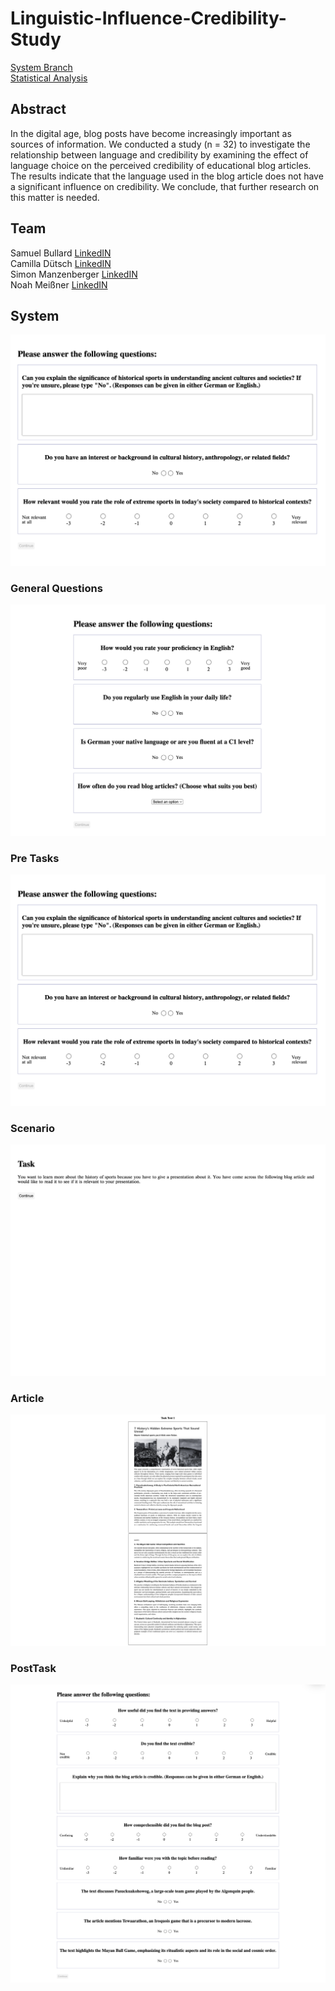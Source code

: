 # Linguistic-Influence-Credibility-Study

[System Branch](https://github.com/NoahMeissner/Linguistic-Influence-Credibility-Study/tree/System)<br>
[Statistical Analysis](https://github.com/NoahMeissner/Linguistic-Influence-Credibility-Study/tree/Statistical-Analysis)


## Abstract
In the digital age, blog posts have become increasingly important as sources of information. We conducted a study (n = 32) to investigate the relationship between language and credibility by examining the effect of language choice on the perceived credibility of educational blog articles. The results indicate that the language used in the blog article does not have a significant influence on credibility. We conclude, that further research on this matter is needed.

## Team
Samuel Bullard [LinkedIN](https://github.com/NoahMeissner/RAG-Impact-UserAttitudes/tree/System)<br>
Camilla Dütsch [LinkedIN](https://github.com/NoahMeissner/RAG-Impact-UserAttitudes/tree/System)<br>
Simon Manzenberger [LinkedIN](https://github.com/NoahMeissner/RAG-Impact-UserAttitudes/tree/System)<br>
Noah Meißner [LinkedIN](https://www.linkedin.com/in/noah-mei%C3%9Fner/)<br>


## System
![System](Photos/PreTask.png)

### General Questions
![GeneralQuestions](Photos/GeneralQuestion.png)

### Pre Tasks
![Pre Tasks](Photos/PreTask.png)

### Scenario
![Scenario](Photos/Scenario.png)

### Article
![Article](Photos/Article.png)

### PostTask
![PostTask](Photos/PostTask.png)
